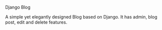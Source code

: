 Django Blog 

A simple yet elegantly designed Blog based on Django.
It has admin, blog post, edit and delete features.
